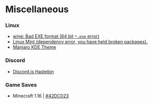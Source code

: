 # Miscellaneous

### Linux
- [wine: Bad EXE format (64 bit ``*.exe`` error)](https://linux-tips.com/t/couldnt-run-64-bit-programs-with-wine/320)
- [Linux Mint (dependency error, you have held broken packages).](https://forums.linuxmint.com/viewtopic.php?t=224804)
- [Manjaro KDE Theme](https://www.youtube.com/watch?v=uyz4-KZOzyI)

### Discord
- [Discord.js Hastebin](https://discordapp.com/channels/416512197590777857/479201157047123969/627873902109917216) 

### Game Saves
- Minecraft 1.16 | [#42DC023](https://drive.google.com/drive/folders/1X-HGkc9Y5UNjBSNgDwNAXycsocUhUXAH?usp=sharing)
